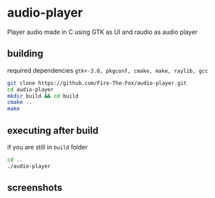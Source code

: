 # audio-player
Player audio made in C using GTK as UI and raudio as audio player

## building
required dependencies `gtk+-3.0, pkgconf, cmake, make, raylib, gcc`

```bash
git clone https://github.com/Fire-The-Fox/audio-player.git
cd audio-player
mkdir build && cd build
cmake ..
make
```

## executing after build
if you are still in `build` folder
```bash
cd ..
./audio-player
```

## screenshots
